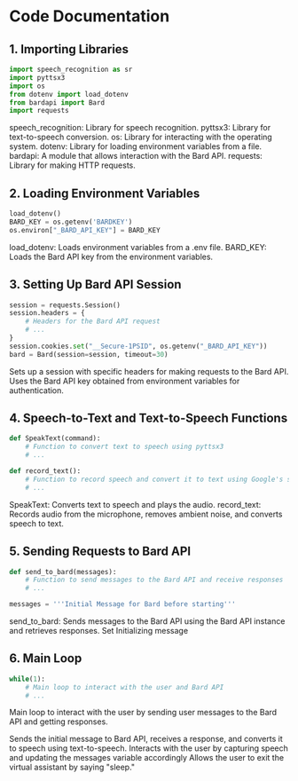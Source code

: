 # Code Documentation

## 1. Importing Libraries

```python
import speech_recognition as sr
import pyttsx3
import os
from dotenv import load_dotenv
from bardapi import Bard
import requests
```
speech_recognition: Library for speech recognition.
pyttsx3: Library for text-to-speech conversion.
os: Library for interacting with the operating system.
dotenv: Library for loading environment variables from a file.
bardapi: A module that allows interaction with the Bard API.
requests: Library for making HTTP requests.


## 2. Loading Environment Variables
```python
load_dotenv()
BARD_KEY = os.getenv('BARDKEY')
os.environ["_BARD_API_KEY"] = BARD_KEY
```
load_dotenv: Loads environment variables from a .env file.
BARD_KEY: Loads the Bard API key from the environment variables.

## 3. Setting Up Bard API Session

```python
session = requests.Session()
session.headers = {
    # Headers for the Bard API request
    # ...
}
session.cookies.set("__Secure-1PSID", os.getenv("_BARD_API_KEY"))
bard = Bard(session=session, timeout=30)
```
Sets up a session with specific headers for making requests to the Bard API.
Uses the Bard API key obtained from environment variables for authentication.

## 4. Speech-to-Text and Text-to-Speech Functions

```python
def SpeakText(command):
    # Function to convert text to speech using pyttsx3
    # ...

def record_text():
    # Function to record speech and convert it to text using Google's speech recognition
    # ...
```
SpeakText: Converts text to speech and plays the audio.
record_text: Records audio from the microphone, removes ambient noise, and converts speech to text.

## 5. Sending Requests to Bard API

```python
def send_to_bard(messages):
    # Function to send messages to the Bard API and receive responses
    # ...

messages = '''Initial Message for Bard before starting'''

```
send_to_bard: Sends messages to the Bard API using the Bard API instance and retrieves responses.
Set Initializing message

## 6. Main Loop

```python
while(1):
    # Main loop to interact with the user and Bard API
    # ...

```
Main loop to interact with the user by sending user messages to the Bard API and getting responses.

Sends the initial message to Bard API, receives a response, and converts it to speech using text-to-speech.
Interacts with the user by capturing speech and updating the messages variable accordingly
Allows the user to exit the virtual assistant by saying "sleep."
